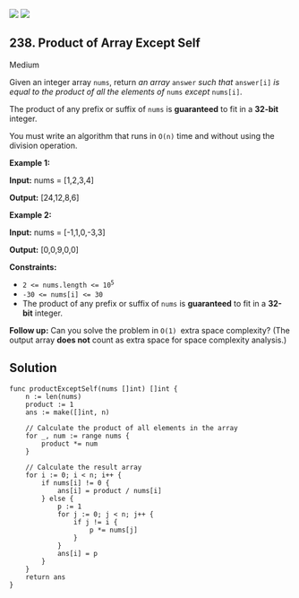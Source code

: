 [![](https://img.shields.io/github/stars/LeetCode-Top-Interview-150/LeetCode-Top-Interview-150?label=Stars&style=flat-square)](https://github.com/LeetCode-Top-Interview-150/LeetCode-Top-Interview-150)
[![](https://img.shields.io/github/forks/LeetCode-Top-Interview-150/LeetCode-Top-Interview-150?label=Fork%20me%20on%20GitHub%20&style=flat-square)](https://github.com/LeetCode-Top-Interview-150/LeetCode-Top-Interview-150/fork)

## 238\. Product of Array Except Self

Medium

Given an integer array `nums`, return _an array_ `answer` _such that_ `answer[i]` _is equal to the product of all the elements of_ `nums` _except_ `nums[i]`.

The product of any prefix or suffix of `nums` is **guaranteed** to fit in a **32-bit** integer.

You must write an algorithm that runs in `O(n)` time and without using the division operation.

**Example 1:**

**Input:** nums = [1,2,3,4]

**Output:** [24,12,8,6]

**Example 2:**

**Input:** nums = [-1,1,0,-3,3]

**Output:** [0,0,9,0,0]

**Constraints:**

*   <code>2 <= nums.length <= 10<sup>5</sup></code>
*   `-30 <= nums[i] <= 30`
*   The product of any prefix or suffix of `nums` is **guaranteed** to fit in a **32-bit** integer.

**Follow up:** Can you solve the problem in `O(1) `extra space complexity? (The output array **does not** count as extra space for space complexity analysis.)

## Solution

```golang
func productExceptSelf(nums []int) []int {
	n := len(nums)
	product := 1
	ans := make([]int, n)

	// Calculate the product of all elements in the array
	for _, num := range nums {
		product *= num
	}

	// Calculate the result array
	for i := 0; i < n; i++ {
		if nums[i] != 0 {
			ans[i] = product / nums[i]
		} else {
			p := 1
			for j := 0; j < n; j++ {
				if j != i {
					p *= nums[j]
				}
			}
			ans[i] = p
		}
	}
	return ans
}
```
